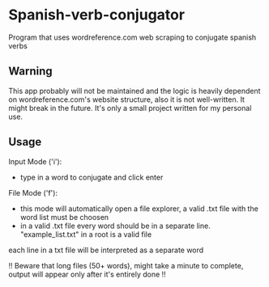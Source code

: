 # Spanish-verb-conjugator
Program that uses wordreference.com web scraping to conjugate spanish verbs

## Warning
This app probably will not be maintained and the logic is heavily dependent on wordreference.com's website structure, also it is not well-written. It might break in the future. It's only a small project written for my personal use.

## Usage
Input Mode ('i'):
 - type in a word to conjugate and click enter

File Mode ('f'):
 - this mode will automatically open a file explorer, a valid .txt file with the word list must be choosen
 - in a valid .txt file every word should be in a separate line. "example_list.txt" in a root is a valid file

each line in a txt file will be interpreted as a separate word

!! Beware that long files (50+ words), might take a minute to complete, output will appear only after it's entirely done !!
